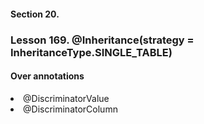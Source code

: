 #### Section 20.
### Lesson 169. @Inheritance(strategy = InheritanceType.SINGLE_TABLE)

#### Over annotations

<li>@DiscriminatorValue</li>
<li>@DiscriminatorColumn</li>
